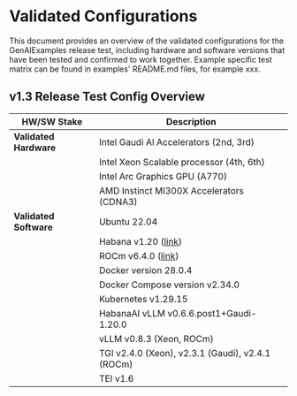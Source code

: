 # Validated Configurations
This document provides an overview of the validated configurations for the GenAIExamples release test, including hardware and software versions that have been tested and confirmed to work together. 
Example specific test matrix can be found in examples' README.md files, for example xxx.

## v1.3 Release Test Config Overview

| **HW/SW Stake**       | **Description**                                                                |
|------------------------|--------------------------------------------------------------------------------|
| **Validated Hardware** | Intel Gaudi Al Accelerators (2nd, 3rd)                                        |
|                        | Intel Xeon Scalable processor (4th, 6th)                                      |
|                        | Intel Arc Graphics GPU (A770)                                                 |
|                        | AMD Instinct MI300X Accelerators (CDNA3)                                      |
| **Validated Software** | Ubuntu 22.04                                                                  |
|                        | Habana v1.20 ([link](https://docs.habana.ai/en/v1.20.1/Installation_Guide/index.html))                                                      |
|                        | ROCm v6.4.0 ([link](https://rocm.docs.amd.com/projects/install-on-linux/en/latest/install/quick-start.html))                                                    |
|                        | Docker version 28.0.4                                                         |
|                        | Docker Compose version v2.34.0                                                |
|                        | Kubernetes v1.29.15                                                           |
|                        | HabanaAI vLLM v0.6.6.post1+Gaudi-1.20.0                                       |
|                        | vLLM v0.8.3 (Xeon, ROCm)                                                      |
|                        | TGI v2.4.0 (Xeon), v2.3.1 (Gaudi), v2.4.1 (ROCm)                              |
|                        | TEI v1.6                                                                      |
